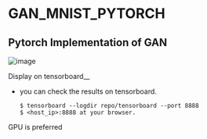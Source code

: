 # GAN_MNIST_PYTORCH

## Pytorch Implementation of GAN 


![image](https://puu.sh/ydG0E/e0f32b0d92.png)


 
 Display on tensorboard__   
+ you can check the results on tensorboard.


  ~~~
  $ tensorboard --logdir repo/tensorboard --port 8888
  $ <host_ip>:8888 at your browser.
  ~~~
  
 GPU is preferred
